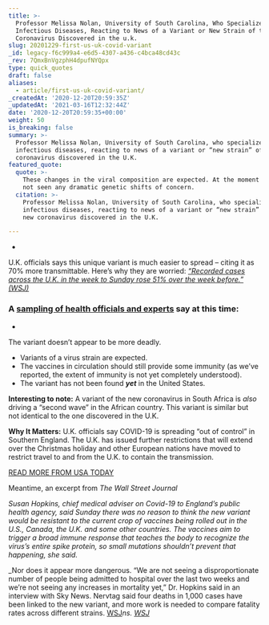 ```yaml
---
title: >-
  Professor Melissa Nolan, University of South Carolina, Who Specializes in
  Infectious Diseases, Reacting to News of a Variant or New Strain of the New
  Coronavirus Discovered in the u.k.
slug: 20201229-first-us-uk-covid-variant
_id: legacy-f6c999a4-e6d5-4307-a436-c4bca48cd43c
_rev: 7QmxBnVgzphH4dpufNYQpx
type: quick_quotes
draft: false
aliases:
  - article/first-us-uk-covid-variant/
_createdAt: '2020-12-20T20:59:35Z'
_updatedAt: '2021-03-16T12:32:44Z'
date: '2020-12-20T20:59:35+00:00'
weight: 50
is_breaking: false
summary: >-
  Professor Melissa Nolan, University of South Carolina, who specializes in
  infectious diseases, reacting to news of a variant or “new strain” of the new
  coronavirus discovered in the U.K.
featured_quote:
  quote: >-
    These changes in the viral composition are expected. At the moment we have
    not seen any dramatic genetic shifts of concern.
  citation: >-
    Professor Melissa Nolan, University of South Carolina, who specializes in
    infectious diseases, reacting to news of a variant or “new strain” of the
    new coronavirus discovered in the U.K.

---
```

* 

U.K. officials says this unique variant is much easier to spread – citing it as 70% more transmittable. Here’s why they are worried: [_“Recorded cases across the U.K. in the week to Sunday rose 51% over the week before.” (WSJ)_](https://www.wsj.com/articles/u-k-lockdowns-prompt-travel-bans-to-block-new-covid-19-strain-11608469676)

### A [sampling of health officials and experts](https://www.usatoday.com/story/news/health/2020/12/20/covid-19-new-virus-strain-impact-coronavirus-vaccines/3982016001/) **say at this time:**

* 

The variant doesn’t appear to be more deadly.

* Variants of a virus strain are expected.
* The vaccines in circulation should still provide some immunity (as we’ve reported, the extent of immunity is not yet completely understood).
* The variant has not been found ***yet*** in the United States.

**Interesting to note:** A variant of the new coronavirus in South Africa is *also* driving a “second wave” in the African country. This variant is similar but not identical to the one discovered in the U.K.

**Why It Matters:** U.K. officials say COVID-19 is spreading “out of control” in Southern England. The U.K. has issued further restrictions that will extend over the Christmas holiday and other European nations have moved to restrict travel to and from the U.K. to contain the transmission.

[READ MORE FROM USA TODAY](https://www.usatoday.com/story/news/health/2020/12/20/covid-19-new-virus-strain-impact-coronavirus-vaccines/3982016001/)

Meantime, an excerpt from _The Wall Street Journal_

_Susan Hopkins, chief medical adviser on Covid-19 to England’s public health agency, said Sunday there was no reason to think the new variant would be resistant to the current crop of vaccines being rolled out in the U.S., Canada, the U.K. and some other countries. The vaccines aim to trigger a broad immune response that teaches the body to recognize the virus’s entire spike protein, so small mutations shouldn’t prevent that happening, she said._

_Nor does it appear more dangerous. “We are not seeing a disproportionate number of people being admitted to hospital over the last two weeks and we’re not seeing any increases in mortality yet,” Dr. Hopkins said in an interview with Sky News. Nervtag said four deaths in 1,000 cases have been linked to the new variant, and more work is needed to compare fatality rates across different strains. [WSJ](https://www.wsj.com/articles/u-k-lockdowns-prompt-travel-bans-to-block-new-covid-19-strain-11608469676)_ns. [WSJ](https://www.wsj.com/articles/u-k-lockdowns-prompt-travel-bans-to-block-new-covid-19-strain-11608469676)_